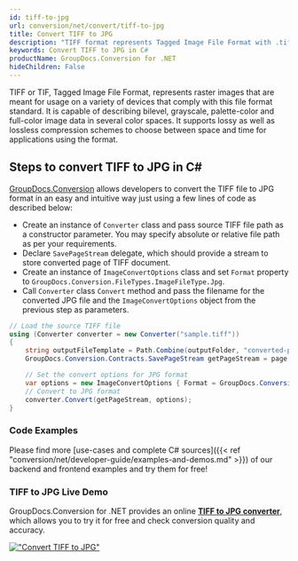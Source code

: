 ```yaml
---
id: tiff-to-jpg
url: conversion/net/convert/tiff-to-jpg
title: Convert TIFF to JPG
description: "TIFF format represents Tagged Image File Format with .tiff extension. Learn how to convert TIFF to JPG file programmatically in C# language using GroupDocs.Conversion for .NET library."
keywords: Convert TIFF to JPG in C#
productName: GroupDocs.Conversion for .NET
hideChildren: False
---
```


TIFF or TIF, Tagged Image File Format, represents raster images that are meant for usage on a variety of devices that comply with this file format standard. It is capable of describing bilevel, grayscale, palette-color and full-color image data in several color spaces. It supports lossy as well as lossless compression schemes to choose between space and time for applications using the format.

## Steps to convert TIFF to JPG in C#

[GroupDocs.Conversion](https://products.groupdocs.com/conversion/net) allows developers to convert the TIFF file to JPG format in an easy and intuitive way just using a few lines of code as described below:

* Create an instance of `Converter` class and pass source TIFF file path as a constructor parameter. You may specify absolute or relative file path as per your requirements. 
* Declare `SavePageStream` delegate, which should provide a stream to store converted page of TIFF document.
* Create an instance of `ImageConvertOptions` class and set `Format` property to `GroupDocs.Conversion.FileTypes.ImageFileType.Jpg`.
* Call `Converter` class `Convert` method and pass the filename for the converted JPG file and the `ImageConvertOptions` object from the previous step as parameters.

```csharp
// Load the source TIFF file
using (Converter converter = new Converter("sample.tiff"))
{
    string outputFileTemplate = Path.Combine(outputFolder, "converted-page-{0}.jpg");
    GroupDocs.Conversion.Contracts.SavePageStream getPageStream = page => new FileStream(string.Format(outputFileTemplate, page), FileMode.Create);

    // Set the convert options for JPG format
    var options = new ImageConvertOptions { Format = GroupDocs.Conversion.FileTypes.ImageFileType.Jpg };   
    // Convert to JPG format
    converter.Convert(getPageStream, options);
}
```

### Code Examples

Please find more [use-cases and complete C# sources]({{< ref "conversion/net/developer-guide/examples-and-demos.md" >}}) of our backend and frontend examples and try them for free!

### TIFF to JPG Live Demo

GroupDocs.Conversion for .NET provides an online [**TIFF to JPG converter**](https://products.groupdocs.app/conversion/tiff-to-jpg), which allows you to try it for free and check conversion quality and accuracy.

[!["Convert TIFF to JPG"](conversion/net/images/convert-to-jpg/convert-tiff-to-jpg.png)](https://products.groupdocs.app/conversion/tiff-to-jpg)